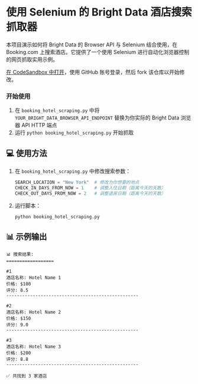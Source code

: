 # 使用 Selenium 的 Bright Data 酒店搜索抓取器

本项目演示如何将 Bright Data 的 Browser API 与 Selenium 结合使用，在 Booking.com 上搜索酒店。它提供了一个使用 Selenium 进行自动化浏览器控制的网页抓取实用示例。

<a href="https://codesandbox.io/p/devbox/github/brightdata/bright-data-browser-api-python-selenium-project?file=%2Fbooking_hotel_scraping.py" target="_blank" rel="noopener">在 CodeSandbox 中打开</a>，使用 GitHub 账号登录，然后 fork 该仓库以开始修改。

### 开始使用

1. 在 `booking_hotel_scraping.py` 中将 `YOUR_BRIGHT_DATA_BROWSER_API_ENDPOINT` 替换为你实际的 Bright Data 浏览器 API HTTP 端点
2. 运行 `python booking_hotel_scraping.py` 开始抓取

## 💻 使用方法

1. 在 `booking_hotel_scraping.py` 中修改搜索参数：
   ```python
   SEARCH_LOCATION = "New York"  # 修改为你想要的地点
   CHECK_IN_DAYS_FROM_NOW = 1    # 调整入住日期（距离今天的天数）
   CHECK_OUT_DAYS_FROM_NOW = 2   # 调整退房日期（距离今天的天数）
   ```

2. 运行脚本：
   ```bash
   python booking_hotel_scraping.py
   ```

## 📊 示例输出

```
📊 搜索结果:
==================

#1
酒店名称: Hotel Name 1
价格: $100
评分: 8.5
--------------------------------------------------

#2
酒店名称: Hotel Name 2
价格: $150
评分: 9.0
--------------------------------------------------

#3
酒店名称: Hotel Name 3
价格: $200
评分: 8.8
--------------------------------------------------

✅ 共找到 3 家酒店
```
